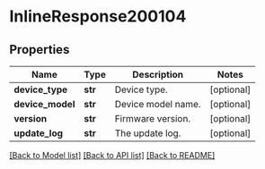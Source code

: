 # InlineResponse200104

## Properties
Name | Type | Description | Notes
------------ | ------------- | ------------- | -------------
**device_type** | **str** | Device type. | [optional] 
**device_model** | **str** | Device model name. | [optional] 
**version** | **str** | Firmware version. | [optional] 
**update_log** | **str** | The update log. | [optional] 

[[Back to Model list]](../README.md#documentation-for-models) [[Back to API list]](../README.md#documentation-for-api-endpoints) [[Back to README]](../README.md)

